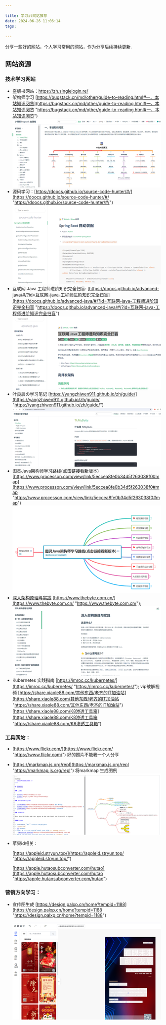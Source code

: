 ```yaml
---

title: 学习it网站推荐
date: 2024-06-26 11:06:14
tags:

---
```


分享一些好的网站，个人学习常用的网站，作为分享后续持续更新.

## 网站资源

### 技术学习网站
- 盗版书网站：https://zh.singlelogin.re/
- 架构师学习 [https://bugstack.cn/md/other/guide-to-reading.html#一、本站知识阅览](https://bugstack.cn/md/other/guide-to-reading.html#一、本站知识阅览 "https://bugstack.cn/md/other/guide-to-reading.html#一、本站知识阅览")
  ![](学习it网站推荐/image_PEAqPgamQe.png)
- 源码学习：[https://doocs.github.io/source-code-hunter/#/](https://doocs.github.io/source-code-hunter/#/ "https://doocs.github.io/source-code-hunter/#/")
  ![](学习it网站推荐/image_qBL4LWSs2U.png)
- 互联网 Java 工程师进阶知识完全扫盲:  [https://doocs.github.io/advanced-java/#/?id=互联网-java-工程师进阶知识完全扫盲](https://doocs.github.io/advanced-java/#/?id=互联网-java-工程师进阶知识完全扫盲 "https://doocs.github.io/advanced-java/#/?id=互联网-java-工程师进阶知识完全扫盲")
  ![](学习it网站推荐/image_RtiUPlWbme.png)
- 叶良辰の学习笔记 [https://yangzhiwen911.github.io/zh/guide/](https://yangzhiwen911.github.io/zh/guide/ "https://yangzhiwen911.github.io/zh/guide/")
  ![](学习it网站推荐/image_tMLd_Cap6a.png)
- 图灵Java架构师学习路线(点击链接看新版本) [https://www.processon.com/view/link/5eccea8fe0b34d5f263038f0#map](https://www.processon.com/view/link/5eccea8fe0b34d5f263038f0#map "https://www.processon.com/view/link/5eccea8fe0b34d5f263038f0#map")
  ![](学习it网站推荐/image_-m-m1AZh7M.png)
- [深入架构原理与实践](https://www.thebyte.com.cn/ "深入架构原理与实践") [https://www.thebyte.com.cn/](https://www.thebyte.com.cn/ "https://www.thebyte.com.cn/");
  ![](学习it网站推荐/image_zZOb0Uu1MN.png)
- Kubernetes 实践指南 [https://imroc.cc/kubernetes/](https://imroc.cc/kubernetes/ "https://imroc.cc/kubernetes/");
  vip破解视频  [https://share.xiaole88.com/其他东西/老齐的IT加油站](https://share.xiaole88.com/其他东西/老齐的IT加油站 "https://share.xiaole88.com/其他东西/老齐的IT加油站")
  [https://share.xiaole88.com/K8渗透工具箱](https://share.xiaole88.com/K8渗透工具箱 "https://share.xiaole88.com/K8渗透工具箱")

### 工具网站：

- [https://www.flickr.com/](https://www.flickr.com/ "https://www.flickr.com/")   好的照片不能我一个人分享

- [https://markmap.js.org/repl](https://markmap.js.org/repl "https://markmap.js.org/repl")  将markmap 生成图例
  ![](学习it网站推荐/image_bUw4GOE3i3.png)

- 苹果id相关：
  
  [https://appleid.stryun.top/](https://appleid.stryun.top/ "https://appleid.stryun.top/")
  
  [https://apple.hutaosubconverter.com/hutao](https://apple.hutaosubconverter.com/hutao "https://apple.hutaosubconverter.com/hutao")

### 营销方向学习：

- 宣传图生成 [https://design.palxp.cn/home?tempid=1188](https://design.palxp.cn/home?tempid=1188 "https://design.palxp.cn/home?tempid=1188")
  
  ![](学习it网站推荐/image_SOZXE0ImbY.png)
